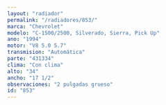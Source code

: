 ```yaml
---
layout: "radiador"
permalink: "/radiadores/853/"
marca: "Chevrolet"
modelo: "C-1500/2500, Silverado, Sierra, Pick Up"
ano: "1994"
motor: "V8 5.0 5.7"
transmision: "Automática"
parte: "431334"
clima: "Con clima"
alto: "34"
ancho: "17 1/2"
observaciones: "2 pulgadas grueso"
id: "853"
---
```


